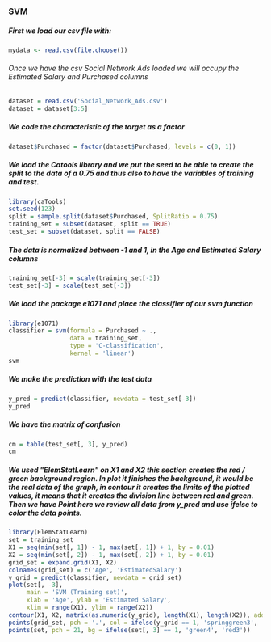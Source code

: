 ### SVM

##### First we load our csv file with:
```r
mydata <- read.csv(file.choose())
```

###### Once we have the csv Social Network Ads loaded we will occupy the Estimated Salary and Purchased columns
```r
dataset = read.csv('Social_Network_Ads.csv')
dataset = dataset[3:5]
```

##### We code the characteristic of the target as a factor
```r
dataset$Purchased = factor(dataset$Purchased, levels = c(0, 1))
```

##### We load the Catools library and we put the seed to be able to create the split to the data of a 0.75 and thus also to have the variables of training and test.
```r
library(caTools)
set.seed(123)
split = sample.split(dataset$Purchased, SplitRatio = 0.75)
training_set = subset(dataset, split == TRUE)
test_set = subset(dataset, split == FALSE)
```

##### The data is normalized between -1 and 1, in the Age and Estimated Salary columns
```r
training_set[-3] = scale(training_set[-3])
test_set[-3] = scale(test_set[-3])
```

##### We load the package e1071 and place the classifier of our svm function
```r
library(e1071)
classifier = svm(formula = Purchased ~ .,
                 data = training_set,
                 type = 'C-classification',
                 kernel = 'linear')
svm
```

##### We make the prediction with the test data
```r
y_pred = predict(classifier, newdata = test_set[-3])
y_pred
```

##### We have the matrix of confusion
```r
cm = table(test_set[, 3], y_pred)
cm
```

##### We used "ElemStatLearn" on X1 and X2 this section creates the red / green background region. In plot it finishes the background, it would be the real data of the graph, in contour it creates the limits of the plotted values, it means that it creates the division line between red and green. Then we have Point here we review all data from y_pred and use ifelse to color the data points.
```r
library(ElemStatLearn)
set = training_set
X1 = seq(min(set[, 1]) - 1, max(set[, 1]) + 1, by = 0.01)
X2 = seq(min(set[, 2]) - 1, max(set[, 2]) + 1, by = 0.01)
grid_set = expand.grid(X1, X2)
colnames(grid_set) = c('Age', 'EstimatedSalary')
y_grid = predict(classifier, newdata = grid_set)
plot(set[, -3],
     main = 'SVM (Training set)',
     xlab = 'Age', ylab = 'Estimated Salary',
     xlim = range(X1), ylim = range(X2))
contour(X1, X2, matrix(as.numeric(y_grid), length(X1), length(X2)), add = TRUE)
points(grid_set, pch = '.', col = ifelse(y_grid == 1, 'springgreen3', 'tomato'))
points(set, pch = 21, bg = ifelse(set[, 3] == 1, 'green4', 'red3'))
```
